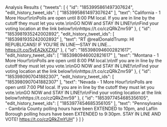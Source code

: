 Analysis Results
{
  "tweets": [
    {
      "id": "1853995861497307624",
      "edit_history_tweet_ids": [
        "1853995861497307624"
      ],
      "text": "California - 1 More Hour!\n\nPolls are open until 8:00 PM local. If you are in line by the cutoff they must let you vote.\n\nGO NOW and STAY IN LINE!\n\nFind your voting location at the link below!\n\nhttps://t.co/czQRkZmr59"
    },
    {
      "id": "1853981935242002892",
      "edit_history_tweet_ids": [
        "1853981935242002892"
      ],
      "text": "RT @realDonaldTrump: HI REPUBLICANS! IF YOU’RE IN LINE—STAY IN LINE… https://t.co/5vEA2kXZXU"
    },
    {
      "id": "1853980946002821617",
      "edit_history_tweet_ids": [
        "1853980946002821617"
      ],
      "text": "Montana - 1 More Hour!\n\nPolls are open until 8:00 PM local.\n\nIf you are in line by the cutoff they must let you vote.\n\nGO NOW and STAY IN LINE!\n\nFind your voting location at the link below!\n\nhttps://t.co/czQRkZmr59"
    },
    {
      "id": "1853980907041882307",
      "edit_history_tweet_ids": [
        "1853980907041882307"
      ],
      "text": "Nevada - 1 More Hour!\n\nPolls are open until 7:00 PM local. If you are in line by the cutoff they must let you vote.\n\nGO NOW and STAY IN LINE!\n\nFind your voting location at the link below!\nhttps://t.co/czQRkZmr59"
    },
    {
      "id": "1853977454685356105",
      "edit_history_tweet_ids": [
        "1853977454685356105"
      ],
      "text": "Pennsylvania - Cambria County polling hours have been EXTENDED to 10pm, and Laflin Borough polling hours have been EXTENDED to 9:30pm. STAY IN LINE AND VOTE! https://t.co/czQRkZmYUH"
    }
  ]
}